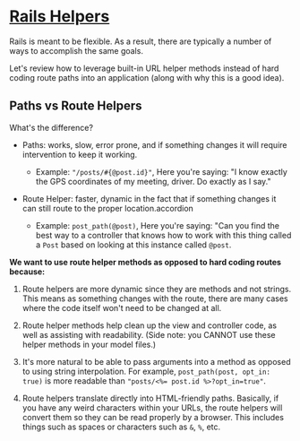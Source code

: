 # [Rails Helpers](https://github.com/saramccombs/rails-url-helpers-readme-online-web-pt-081219)

Rails is meant to be flexible. As a result, there are typically a number of ways to accomplish the same goals. 

Let's review how to leverage built-in URL helper methods instead of hard coding route paths into an application (along with why this is a good idea).

## Paths vs Route Helpers

What's the difference? 

- Paths: works, slow, error prone, and if something changes it will require intervention to keep it working.

  - Example: `"/posts/#{@post.id}"`, Here you're saying: "I know exactly the GPS coordinates of my meeting, driver. Do exactly as I say."

- Route Helper: faster, dynamic in the fact that if something changes it can still route to the proper location.accordion

  - Example: `post_path(@post)`, Here you're saying: "Can you find the best way to a controller that knows how to work with this thing called a `Post` based on looking at this instance called `@post`.

**We want to use route helper methods as opposed to hard coding routes because:**

1. Route helpers are more dynamic since they are methods and not strings. This means as something changes with the route, there are many cases where the code itself won't need to be changed at all.

2. Route helper methods help clean up the view and controller code, as well as assisting with readability. (Side note: you CANNOT use these helper methods in your model files.)

3. It's more natural to be able to pass arguments into a method as opposed to using string interpolation. For example, `post_path(post, opt_in: true)` is more readable than `"posts/<%= post.id %>?opt_in=true"`.

4. Route helpers translate directly into HTML-friendly paths. Basically, if you have any weird characters within your URLs, the route helpers will convert them so they can be read properly by a browser. This includes things such as spaces or characters such as `&`, `%`, etc.